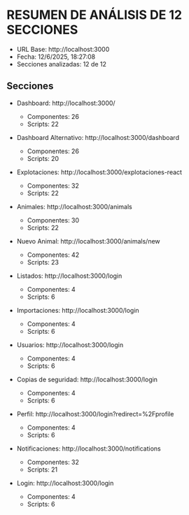 # RESUMEN DE ANÁLISIS DE 12 SECCIONES

* URL Base: http://localhost:3000
* Fecha: 12/6/2025, 18:27:08
* Secciones analizadas: 12 de 12

## Secciones

* Dashboard: http://localhost:3000/
  - Componentes: 26
  - Scripts: 22

* Dashboard Alternativo: http://localhost:3000/dashboard
  - Componentes: 26
  - Scripts: 20

* Explotaciones: http://localhost:3000/explotaciones-react
  - Componentes: 32
  - Scripts: 22

* Animales: http://localhost:3000/animals
  - Componentes: 30
  - Scripts: 22

* Nuevo Animal: http://localhost:3000/animals/new
  - Componentes: 42
  - Scripts: 23

* Listados: http://localhost:3000/login
  - Componentes: 4
  - Scripts: 6

* Importaciones: http://localhost:3000/login
  - Componentes: 4
  - Scripts: 6

* Usuarios: http://localhost:3000/login
  - Componentes: 4
  - Scripts: 6

* Copias de seguridad: http://localhost:3000/login
  - Componentes: 4
  - Scripts: 6

* Perfil: http://localhost:3000/login?redirect=%2Fprofile
  - Componentes: 4
  - Scripts: 6

* Notificaciones: http://localhost:3000/notifications
  - Componentes: 32
  - Scripts: 21

* Login: http://localhost:3000/login
  - Componentes: 4
  - Scripts: 6

